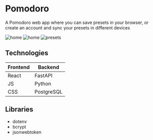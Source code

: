# Pomodoro
A Pomodoro web app where you can save presets in your browser, or create an account and sync your presets in different devices

![home](https://user-images.githubusercontent.com/75399020/171067338-0bec3c89-07bd-4500-b792-e67840da4031.png)
![home](https://user-images.githubusercontent.com/75399020/171067343-c51e8276-de43-48a3-84d0-a88ba6d3a800.png)
![presets](https://user-images.githubusercontent.com/75399020/171067347-99baa5af-0827-447b-ad6f-f795bad32336.png)

## Technologies

| Frontend | Backend |
|----------|---------|
| React | FastAPI |
| JS | Python | 
| CSS | PostgreSQL|

## Libraries

<ul>
  <li> dotenv </li>
  <li> bcrypt </li>
  <li> jsonwebtoken </li>
</ul>
